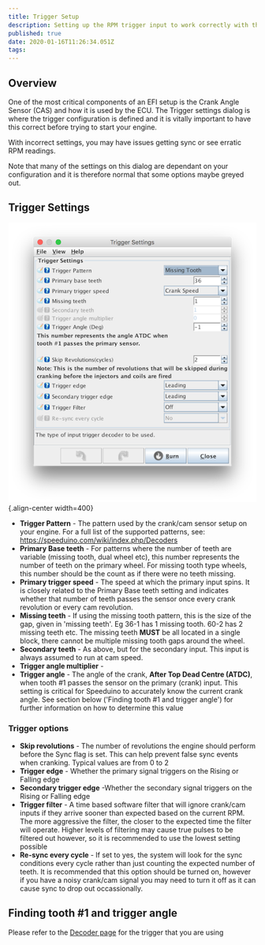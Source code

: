 ```yaml
---
title: Trigger Setup
description: Setting up the RPM trigger input to work correctly with the Speeduino decoder
published: true
date: 2020-01-16T11:26:34.051Z
tags: 
---
```


## Overview

One of the most critical components of an EFI setup is the Crank Angle Sensor (CAS) and how it is used by the ECU. The Trigger settings dialog is where the trigger configuration is defined and it is vitally important to have this correct before trying to start your engine.

With incorrect settings, you may have issues getting sync or see erratic RPM readings.

Note that many of the settings on this dialog are dependant on your configuration and it is therefore normal that some options maybe greyed out.

## Trigger Settings

![triggerSettings.png](/img/constants/triggerSettings.png){.align-center width=400}

-   **Trigger Pattern** - The pattern used by the crank/cam sensor setup on your engine. For a full list of the supported patterns, see: <https://speeduino.com/wiki/index.php/Decoders>
-   **Primary Base teeth** - For patterns where the number of teeth are variable (missing tooth, dual wheel etc), this number represents the number of teeth on the primary wheel. For missing tooth type wheels, this number should be the count as if there were no teeth missing.
-   **Primary trigger speed** - The speed at which the primary input spins. It is closely related to the Primary Base teeth setting and indicates whether that number of teeth passes the sensor once every crank revolution or every cam revolution.
-   **Missing teeth** - If using the missing tooth pattern, this is the size of the gap, given in 'missing teeth'. Eg 36-1 has 1 missing tooth. 60-2 has 2 missing teeth etc. The missing teeth **MUST** be all located in a single block, there cannot be multiple missing tooth gaps around the wheel.
-   **Secondary teeth** - As above, but for the secondary input. This input is always assumed to run at cam speed.
-   **Trigger angle multiplier** -
-   **Trigger angle** - The angle of the crank, **After Top Dead Centre (ATDC)**, when tooth \#1 passes the sensor on the primary (crank) input. This setting is critical for Speeduino to accurately know the current crank angle. See section below ('Finding tooth \#1 and trigger angle') for further information on how to determine this value

### Trigger options

-   **Skip revolutions** - The number of revolutions the engine should perform before the Sync flag is set. This can help prevent false sync events when cranking. Typical values are from 0 to 2
-   **Trigger edge** - Whether the primary signal triggers on the Rising or Falling edge
-   **Secondary trigger edge** -Whether the secondary signal triggers on the Rising or Falling edge
-   **Trigger filter** - A time based software filter that will ignore crank/cam inputs if they arrive sooner than expected based on the current RPM. The more aggressive the filter, the closer to the expected time the filter will operate. Higher levels of filtering may cause true pulses to be filtered out however, so it is recommended to use the lowest setting possible
-   **Re-sync every cycle** - If set to yes, the system will look for the sync conditions every cycle rather than just counting the expected number of teeth. It is recommended that this option should be turned on, however if you have a noisy crank/cam signal you may need to turn it off as it can cause sync to drop out occassionally. 

## Finding tooth \#1 and trigger angle
Please refer to the [Decoder page](/decoders) for the trigger that you are using
